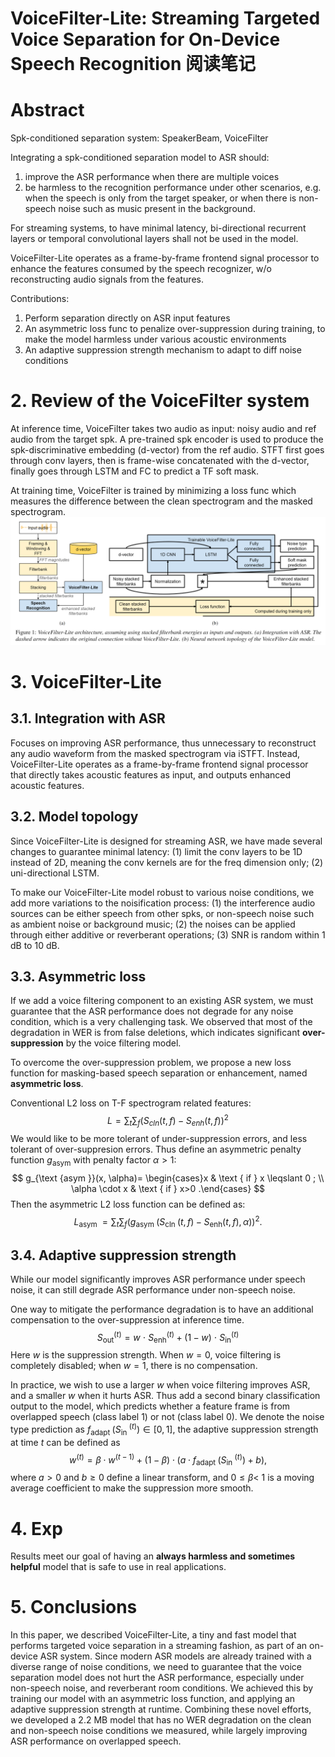 # VoiceFilter-Lite: Streaming Targeted Voice Separation for On-Device Speech Recognition 阅读笔记

# Abstract

Spk-conditioned separation system: SpeakerBeam, VoiceFilter

Integrating a spk-conditioned separation model to ASR should:
1. improve the ASR performance when there are multiple voices
2. be harmless to the recognition performance under other scenarios, e.g. when the speech is only from the target speaker, or when there is non-speech noise such as music present in the background.

For streaming systems, to have minimal latency, bi-directional recurrent layers or temporal convolutional layers shall not be used in the model.

VoiceFilter-Lite operates as a frame-by-frame frontend signal processor to enhance the features consumed by the speech recognizer, w/o reconstructing audio signals from the features.

Contributions:
1. Perform separation directly on ASR input features
2. An asymmetric loss func to penalize over-suppression during training, to make the model harmless under various acoustic environments
3. An adaptive suppression strength mechanism to adapt to diff noise conditions

# 2. Review of the VoiceFilter system

At inference time, VoiceFilter takes two audio as input: noisy audio and ref audio from the target spk. A pre-trained spk encoder is used to produce the spk-discriminative embedding (d-vector) from the ref audio. STFT first goes through conv layers, then is frame-wise concatenated with the d-vector, finally goes through LSTM and FC to predict a TF soft mask. 

At training time, VoiceFilter is trained by minimizing a loss func which measures the difference between the clean spectrogram and the masked spectrogram.
![](https://raw.githubusercontent.com/FYJNEVERFOLLOWS/Picture-Bed/main/202302/20230213223651.png)
# 3. VoiceFilter-Lite
## 3.1. Integration with ASR
Focuses on improving ASR performance, thus unnecessary to reconstruct any audio waveform from the masked spectrogram via iSTFT. Instead, VoiceFilter-Lite operates as a frame-by-frame frontend signal processor that directly takes acoustic features as input, and outputs enhanced acoustic features.

## 3.2. Model topology
Since VoiceFilter-Lite is designed for streaming ASR, we have made several changes to guarantee minimal latency: (1) limit the conv layers to be 1D instead of 2D, meaning the conv kernels are for the freq dimension only; (2) uni-directional LSTM.

To make our VoiceFilter-Lite model robust to various noise conditions, we add more variations to the noisification process: (1) the interference audio sources can be either speech from other spks, or non-speech noise such as ambient noise or background music; (2) the noises can be applied through either additive or reverberant operations; (3) SNR is random within 1 dB to 10 dB.

## 3.3. Asymmetric loss
If we add a voice filtering component to an existing ASR system, we must guarantee that the ASR performance does not degrade for any noise condition, which is a very challenging task. We observed that most of the degradation in WER is from false deletions, which indicates significant **over-suppression** by the voice filtering model.

To overcome the over-suppression problem, we propose a new loss function for masking-based speech separation or enhancement, named **asymmetric loss**. 

Conventional L2 loss on T-F spectrogram related features:
$$
L=\sum_{t}\sum_{f}\left(S_{cln}(t,f)-S_{enh}(t,f)\right)^2
$$
We would like to be more tolerant of under-suppression errors, and less tolerant of over-suppresion errors. Thus define an asymmetric penalty function $g_{\mathrm{asym}}$ with penalty factor $\alpha \gt 1$:
$$
g_{\text {asym }}(x, \alpha)= \begin{cases}x & \text { if } x \leqslant 0 ; \\ \alpha \cdot x & \text { if } x>0 .\end{cases}
$$
Then the asymmetric L2 loss function can be defined as:
$$
L_{\text {asym }}=\sum_t \sum_f\left(g_{\text {asym }}\left(S_{\text {cln }}(t, f)-S_{\mathrm{enh}}(t, f), \alpha\right)\right)^2 .
$$

## 3.4. Adaptive suppression strength
While our model significantly improves ASR performance under speech noise, it can still degrade ASR performance under non-speech noise.

One way to mitigate the performance degradation is to have an additional compensation to the over-suppression at inference time.
$$
S_{\mathrm{out}}^{(t)}=w\ \cdot\ S_{\mathrm{enh}}^{(t)} + (1 - w)\ \cdot\ S_{\mathrm{in}}^{(t)}
$$
Here $w$ is the suppression strength. When $w=0$, voice filtering is completely disabled; when $w=1$, there is no compensation.

In practice, we wish to use a larger $w$ when voice filtering improves ASR, and a smaller $w$ when it hurts ASR. Thus add a second binary classification output to the model, which predicts whether a feature frame is from overlapped speech (class label 1) or not (class label 0). We denote the noise type prediction as
$f_{\text {adapt }}\left(S_{\text {in }}^{(t)}\right)\in [0,1]$, the adaptive suppression strength at time $t$ can be defined as
$$
w^{(t)}=\beta \cdot w^{(t-1)}+(1-\beta) \cdot\left(a \cdot f_{\text {adapt }}\left(S_{\text {in }}^{(t)}\right)+b\right),
$$
where $a>0$ and $b \geqslant 0$ define a linear transform, and $0 \leqslant \beta<$ 1 is a moving average coefficient to make the suppression more smooth.

# 4. Exp
Results meet our goal of having an **always harmless and sometimes helpful** model that is safe to use in real applications.

# 5. Conclusions
In this paper, we described VoiceFilter-Lite, a tiny and fast model that performs targeted voice separation in a streaming fashion, as part of an on-device ASR system. Since modern ASR models are already trained with a diverse range of noise conditions, we need to guarantee that the voice separation model does not hurt the ASR performance, especially under non-speech noise, and reverberant room conditions. We achieved this by training our model with an asymmetric loss function, and applying an adaptive suppression strength at runtime. Combining these novel efforts, we developed a 2.2 MB model that has no WER degradation on the clean and non-speech noise conditions we measured, while largely improving
ASR performance on overlapped speech.